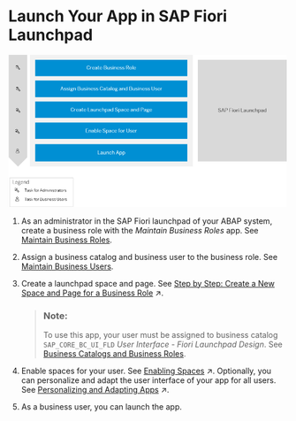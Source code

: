 <!-- loioea41912278ea4525adc3ddd4e4f7988a -->

# Launch Your App in SAP Fiori Launchpad

![](images/Custom_UI_Using_BAS_Step_4_d8b027c.png)

1.  As an administrator in the SAP Fiori launchpad of your ABAP system, create a business role with the *Maintain Business Roles* app. See [Maintain Business Roles](../50_administration_and_ops/maintain-business-roles-8980ad0.md).
2.  Assign a business catalog and business user to the business role. See [Maintain Business Users](../50_administration_and_ops/maintain-business-users-e40e710.md).
3.  Create a launchpad space and page. See [Step by Step: Create a New Space and Page for a Business Role](https://help.sap.com/viewer/10fd1742ea914256abedb34bf15bd069/Cloud/en-US/ab05d9e086554a08af88d6482deb1bcb.html "This is a step-by-step procedure to set up a new space with one or more pages for the users assigned to a specific business role.") :arrow_upper_right:.

    > ### Note:  
    > To use this app, your user must be assigned to business catalog `SAP_CORE_BC_UI_FLD` *User Interface - Fiori Launchpad Design*. See [Business Catalogs and Business Roles](../50_administration_and_ops/business-catalogs-and-business-roles-da32065.md).

4.  Enable spaces for your user. See [Enabling Spaces](https://help.sap.com/viewer/10fd1742ea914256abedb34bf15bd069/Cloud/en-US/64a5e1675ce7413791a654d2228a90be.html "There are two parameters and one user setting that influence if the launchpad uses spaces or the home page for displaying the apps.") :arrow_upper_right:. Optionally, you can personalize and adapt the user interface of your app for all users. See [Personalizing and Adapting Apps](https://help.sap.com/viewer/fd8f9fda63fa4c7a92bb1d4b4ac5582c/Cloud/en-US/e144c749695545eba5d5479a40357fa6.html "When running an app in the SAP Fiori launchpad, end users can personalize object pages and key users can adapt the user interface for all users of the app (for example, a team lead can add a field that&apos;s then available for all team members).") :arrow_upper_right:.
5.  As a business user, you can launch the app.

